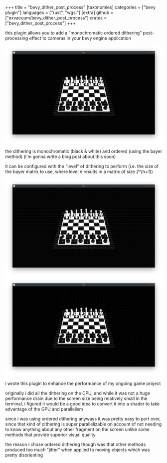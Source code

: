 +++
title = "bevy_dither_post_process"
[taxonomies]
categories = ["bevy plugin"]
languages = ["rust", "wgsl"]
[extra]
github = ["exvacuum/bevy_dither_post_process"]
crates = ["bevy_dither_post_process"]
+++

this plugin allows you to add a "monochromatic ordered dithering" post-processing effect to cameras in your bevy engine application

![level 3](level_3.png)

the dithering is monochromatic (black & white) and ordered (using the bayer method) (i'm gonna write a blog post about this soon)

it can be configured with the "level" of dithering to perform (i.e. the size of the bayer matrix to use, where level *n* results in a matrix of size *2^(n+1)*)

![level 2](level_2.png)
![level 4](level_4.png)

i wrote this plugin to enhance the performance of my ongoing game project

originally i did all the dithering on the CPU, and while it was not a huge performance drain due to the screen size being relatively small in the terminal, i figured it would be a good idea to convert it into a shader to take advantage of the GPU and parallelism

since i was using ordered dithering anyways it was pretty easy to port over, since that kind of dithering is super parallelizable on account of not needing to know anything about any other fragment on the screen unlike some methods that provide superior visual quality

the reason i chose ordered dithering though was that other methods produced too much "jitter" when applied to moving objects which was pretty disorienting

